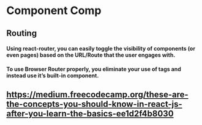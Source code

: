 # Component Comp

## Routing

#### Using react-router, you can easily toggle the visibility of components (or even pages) based on the URL/Route that the user engages with.

#### To use Browser Router properly, you eliminate your use of <a> tags and instead use it’s built-in <Link> component.

## https://medium.freecodecamp.org/these-are-the-concepts-you-should-know-in-react-js-after-you-learn-the-basics-ee1d2f4b8030
